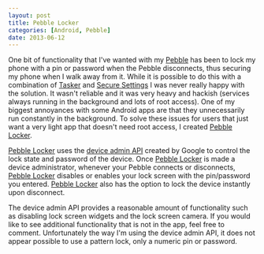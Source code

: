 ```yaml
---
layout: post
title: Pebble Locker
categories: [Android, Pebble]
date: 2013-06-12
---
```

One bit of functionality that I've wanted with my [Pebble](http://getpebble.com/) has been to lock my phone with
a pin or password when the Pebble disconnects, thus securing my phone when I walk away from it. While it is possible
to do this with a combination of [Tasker](https://play.google.com/store/apps/details?id=net.dinglisch.android.taskerm)
and [Secure Settings](https://play.google.com/store/apps/details?id=com.intangibleobject.securesettings.plugin&hl=en) I
was never really happy with the solution. It wasn't reliable and it was very heavy and hackish (services always running
in the background and lots of root access). One of my biggest annoyances with some Android apps are that they unnecessarily
run constantly in the background. To solve these issues for users that just want a very light app that doesn't need root access,
I created [Pebble Locker](https://play.google.com/store/apps/details?id=com.lukekorth.pebblelocker).

[Pebble Locker](https://play.google.com/store/apps/details?id=com.lukekorth.pebblelocker) uses the
[device admin API](http://developer.android.com/guide/topics/admin/device-admin.html) created by Google to control the lock state
and password of the device. Once [Pebble Locker](https://play.google.com/store/apps/details?id=com.lukekorth.pebblelocker)
is made a device administrator, whenever your Pebble connects or disconnects, [Pebble Locker](https://play.google.com/store/apps/details?id=com.lukekorth.pebblelocker)
disables or enables your lock screen with the pin/password you entered. [Pebble Locker](https://play.google.com/store/apps/details?id=com.lukekorth.pebblelocker)
also has the option to lock the device instantly upon disconnect.

The device admin API provides a reasonable amount of functionality such as disabling lock screen widgets and the lock screen camera.
If you would like to see additional functionality that is not in the app, feel free to comment. Unfortunately the way I'm using
the device admin API, it does not appear possible to use a pattern lock, only a numeric pin or password.
